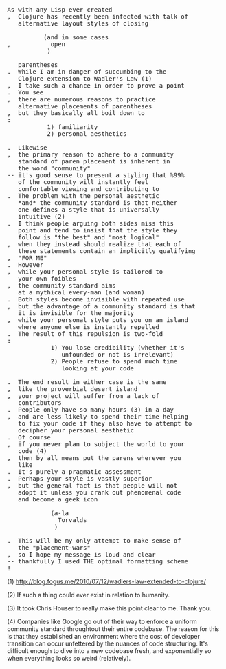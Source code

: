 <pre>
As with any Lisp ever created
,  Clojure has recently been infected with talk of 
   alternative layout styles of closing 

          (and in some cases
,           open
           ) 

   parentheses
.  While I am in danger of succumbing to the 
   Clojure extension to Wadler's Law (1)
,  I take such a chance in order to prove a point
.  You see
,  there are numerous reasons to practice
   alternative placements of parentheses
,  but they basically all boil down to
: 
           1) familiarity
           2) personal aesthetics

.  Likewise
,  the primary reason to adhere to a community 
   standard of paren placement is inherent in 
   the word "community" 
-- it's good sense to present a styling that %99% 
   of the community will instantly feel 
   comfortable viewing and contributing to
.  The problem with the personal aesthetic 
   *and* the community standard is that neither 
   one defines a style that is universally 
   intuitive (2)
.  I think people arguing both sides miss this 
   point and tend to insist that the style they 
   follow is "the best" and "most logical"
,  when they instead should realize that each of 
   these statements contain an implicitly qualifying 
,  "FOR ME"
.  However
,  while your personal style is tailored to 
   your own foibles
,  the community standard aims 
   at a mythical every-man (and woman)
.  Both styles become invisible with repeated use
,  but the advantage of a community standard is that 
   it is invisible for the majority
,  while your personal style puts you on an island 
   where anyone else is instantly repelled
.  The result of this repulsion is two-fold
: 
            1) You lose credibility (whether it's 
               unfounded or not is irrelevant)
            2) People refuse to spend much time 
               looking at your code

.  The end result in either case is the same
,  like the proverbial desert island
,  your project will suffer from a lack of 
   contributors
.  People only have so many hours (3) in a day
,  and are less likely to spend their time helping 
   to fix your code if they also have to attempt to 
   decipher your personal aesthetic
.  Of course
,  if you never plan to subject the world to your 
   code (4)
,  then by all means put the parens wherever you
   like
.  It's purely a pragmatic assessment
.  Perhaps your style is vastly superior
,  but the general fact is that people will not 
   adopt it unless you crank out phenomenal code 
   and become a geek icon 

            (a-la 
              Torvalds
             )

.  This will be my only attempt to make sense of 
   the "placement-wars"
,  so I hope my message is loud and clear 
-- thankfully I used THE optimal formatting scheme
!
</pre>

(1) <http://blog.fogus.me/2010/07/12/wadlers-law-extended-to-clojure/>

(2) If such a thing could ever exist in relation to humanity.

(3) It took Chris Houser to really make this point clear to me.  Thank you.

(4) Companies like Google go out of their way to enforce a uniform community standard throughtout their entire codebase.  The reason for this is that they established an environment where the cost of developer transition can occur unfettered by the nuances of code structuring.  It's difficult enough to dive into a new codebase fresh, and exponentially so when everything looks so weird (relatively).
